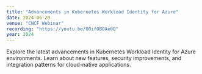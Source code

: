 ```yaml
---
title: "Advancements in Kubernetes Workload Identity for Azure"
date: 2024-06-20
venue: "CNCF Webinar"
recording: "https://youtu.be/O0ifOBOAe0Q"
year: 2024
---
```


Explore the latest advancements in Kubernetes Workload Identity for Azure environments. Learn about new features, security improvements, and integration patterns for cloud-native applications.
